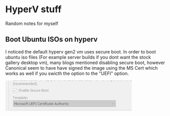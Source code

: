 # HyperV stuff

Random notes for myself

## Boot Ubuntu ISOs on hyperv

I noticed the default hyperv gen2 vm uses secure boot. In order to boot ubuntu iso files (For example server builds if you dont want the stock gallery desktop vm), many blogs mentioned disabling secure boot, however Canonical seem to have have signed the image using the MS Cert which works as well if you swicth the option to the "UEFI" option.

![](img/hyperv_secureboot.png)
